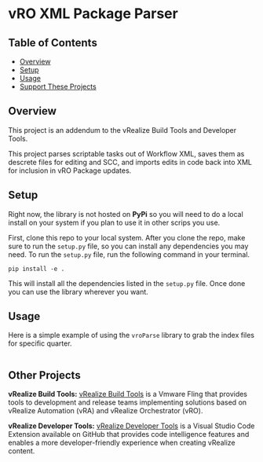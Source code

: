 # vRO XML Package Parser

## Table of Contents

- [Overview](#overview)
- [Setup](#setup)
- [Usage](#usage)
- [Support These Projects](#support-these-projects)

## Overview
This project is an addendum to the vRealize Build Tools and Developer Tools. 

This project parses scriptable tasks out of Workflow XML, saves them as descrete files for editing and SCC, and imports edits in code back into XML for inclusion in vRO Package updates.
## Setup

Right now, the library is not hosted on **PyPi** so you will need to do a local
install on your system if you plan to use it in other scrips you use.

First, clone this repo to your local system. After you clone the repo, make sure
to run the `setup.py` file, so you can install any dependencies you may need. To
run the `setup.py` file, run the following command in your terminal.

```console
pip install -e .
```

This will install all the dependencies listed in the `setup.py` file. Once done
you can use the library wherever you want.

## Usage

Here is a simple example of using the `vroParse` library to grab the index
files for specific quarter.

```python
```

## Other Projects

**vRealize Build Tools:**
[vRealize Build Tools](https://flings.vmware.com/vrealize-build-tools) is a Vmware Fling that provides tools to development and release teams implementing solutions based on vRealize Automation (vRA) and vRealize Orchestrator (vRO).

**vRealize Developer Tools:**
[vRealize Developer Tools](https://github.com/vmware/vrealize-developer-tools) is a Visual Studio Code Extension available on GitHub that provides code intelligence features and enables a more developer-friendly experience when creating vRealize content.
